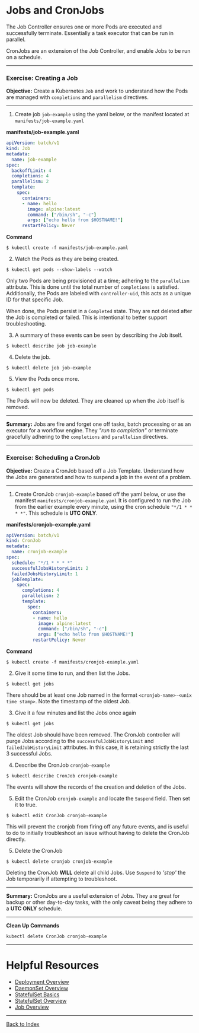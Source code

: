 # Jobs and CronJobs
The Job Controller ensures one or more Pods are executed and successfully terminate. Essentially a task executor
that can be run in parallel.

CronJobs are an extension of the Job Controller, and enable Jobs to be run on a schedule.

---

### Exercise: Creating a Job
**Objective:** Create a Kubernetes `Job` and work to understand how the Pods are managed with `completions` and
`parallelism` directives.

---

1) Create job `job-example` using the yaml below, or the manifest located at `manifests/job-example.yaml`

**manifests/job-example.yaml**
```yaml
apiVersion: batch/v1
kind: Job
metadata:
  name: job-example
spec:
  backoffLimit: 4
  completions: 4
  parallelism: 2
  template:
    spec:
      containers:
      - name: hello
        image: alpine:latest
        command: ["/bin/sh", "-c"]
        args: ["echo hello from $HOSTNAME!"]
      restartPolicy: Never
```

**Command**
```
$ kubectl create -f manifests/job-example.yaml
```

2) Watch the Pods as they are being created.
```
$ kubectl get pods --show-labels --watch
```
Only two Pods are being provisioned at a time; adhering to the `parallelism` attribute. This is done until the total
number of `completions` is satisfied. Additionally, the Pods are labeled with `controller-uid`, this acts as a
unique ID for that specific Job. 

When done, the Pods persist in a `Completed` state. They are not deleted after the Job is completed or failed. 
This is intentional to better support troubleshooting.

3) A summary of these events can be seen by describing the Job itself.
```
$ kubectl describe job job-example
```

4) Delete the job.
```
$ kubectl delete job job-example
```

5) View the Pods once more.
```
$ kubectl get pods
```
The Pods will now be deleted. They are cleaned up when the Job itself is removed.

---

**Summary:** Jobs are fire and forget one off tasks, batch processing or as an executor for a workflow engine.
They _"run to completion"_ or terminate gracefully adhering to the `completions` and `parallelism` directives.

---

### Exercise: Scheduling a CronJob
**Objective:** Create a CronJob based off a Job Template. Understand how the Jobs are generated and how to suspend
a job in the event of a problem.

---

1) Create CronJob `cronjob-example` based off the yaml below, or use the manifest `manifests/cronjob-example.yaml`
It is configured to run the Job from the earlier example every minute, using the cron schedule `"*/1 * * * *"`.
This schedule is **UTC ONLY**.

**manifests/cronjob-example.yaml**
```yaml
apiVersion: batch/v1
kind: CronJob
metadata:
  name: cronjob-example
spec:
  schedule: "*/1 * * * *"
  successfulJobsHistoryLimit: 2
  failedJobsHistoryLimit: 1
  jobTemplate:
    spec:
      completions: 4
      parallelism: 2
      template:
        spec:
          containers:
          - name: hello
            image: alpine:latest
            command: ["/bin/sh", "-c"]
            args: ["echo hello from $HOSTNAME!"]
          restartPolicy: Never
```

**Command**
```
$ kubectl create -f manifests/cronjob-example.yaml
```

2) Give it some time to run, and then list the Jobs.
```
$ kubectl get jobs
```
There should be at least one Job named in the format `<cronjob-name>-<unix time stamp>`. Note the timestamp of
the oldest Job.

3) Give it a few minutes and list the Jobs once again
```
$ kubectl get jobs
```
The oldest Job should have been removed. The CronJob controller will purge Jobs according to the
`successfulJobHistoryLimit` and `failedJobHistoryLimit` attributes. In this case, it is retaining strictly the
last 3 successful Jobs.

4) Describe the CronJob `cronjob-example` 
```
$ kubectl describe CronJob cronjob-example
```
The events will show the records of the creation and deletion of the Jobs.

5) Edit the CronJob `cronjob-example` and locate the `Suspend` field. Then set it to true.
```
$ kubectl edit CronJob cronjob-example
```
This will prevent the cronjob from firing off any future events, and is useful to do to initially troubleshoot
an issue without having to delete the CronJob directly.


5) Delete the CronJob
```
$ kubectl delete cronjob cronjob-example
```
Deleting the CronJob **WILL** delete all child Jobs. Use `Suspend` to _'stop'_ the Job temporarily if attempting
to troubleshoot.

---

**Summary:** CronJobs are a useful extension of Jobs. They are great for backup or other day-to-day tasks, with the
only caveat being they adhere to a **UTC ONLY** schedule.

---

**Clean Up Commands**
```
kubectl delete CronJob cronjob-example
```

---

# Helpful Resources

* [Deployment Overview](https://kubernetes.io/docs/concepts/workloads/controllers/deployment/)
* [DaemonSet Overview](https://kubernetes.io/docs/concepts/workloads/controllers/daemonset/)
* [StatefulSet Basics](https://kubernetes.io/docs/tutorials/stateful-application/basic-stateful-set/)
* [StatefulSet Overview](https://kubernetes.io/docs/concepts/workloads/controllers/statefulset/)
* [Job Overview](https://kubernetes.io/docs/concepts/workloads/controllers/jobs-run-to-completion/)

---

[Back to Index](#index)